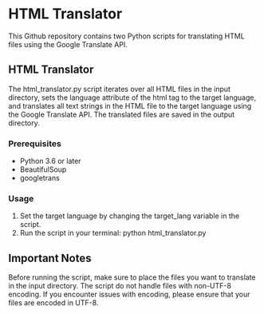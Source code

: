 # HTML Translator
This Github repository contains two Python scripts for translating HTML files using the Google Translate API.

## HTML Translator
The html_translator.py script iterates over all HTML files in the input directory, sets the language attribute of the html tag to the target language, and translates all text strings in the HTML file to the target language using the Google Translate API. The translated files are saved in the output directory.

### Prerequisites
- Python 3.6 or later
- BeautifulSoup
- googletrans

### Usage
1. Set the target language by changing the target_lang variable in the script.
2. Run the script in your terminal: python html_translator.py

## Important Notes
Before running the script, make sure to place the files you want to translate in the input directory.
The script do not handle files with non-UTF-8 encoding. If you encounter issues with encoding, please ensure that your files are encoded in UTF-8.
